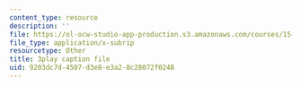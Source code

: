 ```yaml
---
content_type: resource
description: ''
file: https://ol-ocw-studio-app-production.s3.amazonaws.com/courses/15-071-the-analytics-edge-spring-2017/9203dc7d4507d3e8e3a28c28072f0248_8ryWylXv0WE.srt
file_type: application/x-subrip
resourcetype: Other
title: 3play caption file
uid: 9203dc7d-4507-d3e8-e3a2-8c28072f0248
---
```

